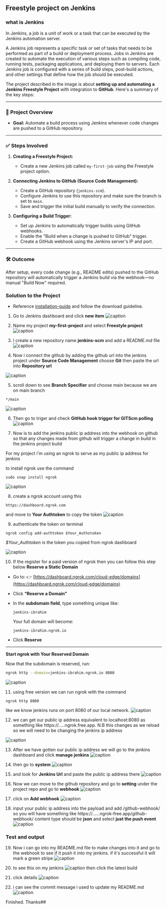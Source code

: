 ## Freestyle project on Jenkins
### what is Jenkins

In Jenkins, a job is a unit of work or a task that can be executed by the Jenkins automation server.

A Jenkins job represents a specific task or set of tasks that needs to be performed as part of a build or deployment process. Jobs in Jenkins are created to automate the execution of various steps such as compiling code, running tests, packaging applications, and deploying them to servers. Each Jenkins job is configured with a series of build steps, post-build actions, and other settings that define how the job should be executed.

The project described in the image is about **setting up and automating a Jenkins Freestyle Project** with integration to **GitHub**. Here's a summary of the key steps:

---

### 🔧 **Project Overview**

* **Goal:** Automate a build process using Jenkins whenever code changes are pushed to a GitHub repository.

---

### ✅ **Steps Involved**

1. **Creating a Freestyle Project:**

   * Create a new Jenkins job called `my-first-job` using the Freestyle project option.

2. **Connecting Jenkins to GitHub (Source Code Management):**

   * Create a GitHub repository (`jenkins-scm`).
   * Configure Jenkins to use this repository and make sure the branch is set to `main`.
   * Save and trigger the initial build manually to verify the connection.

3. **Configuring a Build Trigger:**

   * Set up Jenkins to automatically trigger builds using GitHub webhooks.
   * Enable the "Build when a change is pushed to GitHub" trigger.
   * Create a GitHub webhook using the Jenkins server's IP and port.

---

### 🛠 **Outcome**

After setup, every code change (e.g., README edits) pushed to the GitHub repository will automatically trigger a Jenkins build via the webhook—no manual "Build Now" required.

### Solution to the Project
- Reference [installation-guide](https://github.com/Heebrah/intro-to-jekins) and follow the download guideline.
1. Go to Jenkins dashboard and click **new item**
![caption](/img/1.dashboard.jpg)

2. Name my project **my-first-project** and select **Freestyle project** ![caption](/img/2.free-style-project.jpg)

3. I create a new repository name **jenkins-scm** and add a README.md file
![caption](/img/3.repository-created.jpg)

4. Now i connect the github by adding the github url into the jenkins project under **Source Code Management** choose **Git** then paste the url into **Repository url**

![caption](/img/10.add-git.jpg)

5. scroll down to see **Branch Specifier** and choose main because we are on main branch
```
*/main
```
![caption](/img/11.main-branch.jpg)

6. Then go to triger and check
**GitHub hook trigger for GITScm polling**
![caption](/img/12.trigger.jpg)

7. Now is to add the jenkins public ip address into the webhook on github so that any changes made from github will trigger a change in build in the jenkins project build

For my project i'm using an ngrok to serve as my public ip address for jenkins

to install ngrok use the command
```
sudo snap install ngrok
```
![caption](/img/24.ngrok-installation.jpg)


8. create a ngrok account using this 
```
https://dashboard.ngrok.com
```
and move to **Your Authtoken** to copy the token
![caption](/img/27.autentication.jpg)


9. authenticate the token on terminal
```
ngrok config add-authtoken $Your_Authotoken
```
*$Your_Authtoken* is the token you copied from ngrok dashboard

![caption](/img/28.authenticate-ngrok.jpg)

10. If the register for a paid version of ngrok then you can follow this step below
**Reserve a Static Domain**

-  Go to:
   👉 [https://dashboard.ngrok.com/cloud-edge/domains](https://dashboard.ngrok.com/cloud-edge/domains)

- Click **“Reserve a Domain”**

- In the **subdomain field**, type something unique like:

   ```
   jenkins-ibrahim
   ```

   Your full domain will become:

   ```
   jenkins-ibrahim.ngrok.io
   ```

- Click **Reserve**

---

 **Start ngrok with Your Reserved Domain**

Now that the subdomain is reserved, run:

```bash
ngrok http --domain=jenkins-ibrahim.ngrok.io 8080
```
![caption](/img/26.ngrok-webpage.jpg)

11. using free version we can run ngrok with the command

```
ngrok http 8080
```
like we know jenkins runs on port 8080 of our local network. 
![caption](/img/25.run-grok-on-8080.jpg)

12. we can get our public ip address equivalent to localhost:8080 as something like https://.....ngrok.free.app.
N.B this changes as we reload so we will need to be changing the jenkins ip address

![caption](/img/23.ngrok-http-8080.jpg)

13. After we have gotten our public ip address we will go to the jenkins dashboard and click **manage jenkins**
![caption](/img/20.manage-jenkins.jpg)

14. then go to **system**
![caption](/img/21.system-jenkins.jpg)

15. and look for **Jenkins Url** and paste the public ip address there
![caption](/img/22.public-ip-address.jpg)

16. Now we can move to the github repository and go to **setting** under the project repo and go to **webhook** 
![caption](/img/13.webhook-github.jpg)

17. click on **Add webhook**
![caption](/img/29.add-webhook.jpg)

18. input your public ip address into the payload and add /github-webhook/ so you will have something like https://......ngrok-free.app/github-webhook/
content type should be **json**
and select **just the push event**
![caption](/img/30.added-webhook.jpg)

### Test and output

19. Now i can go into my README.md file to make changes into it and go to the webhook to see if it push it into my jenkins. if it's successful it will mark a green stripe
![caption](/img/14.successful-github-update.jpg)

20. to see this on my jenkins 
![caption](/img/31.going-to-build.jpg)
then click the latest build

21. click details
![caption](/img/15.update-success.jpg)

22. i can see the commit message i used to update my README.md
![caption](/img/16.updated-changes-jenkins.jpg)

Finished. Thanks##





